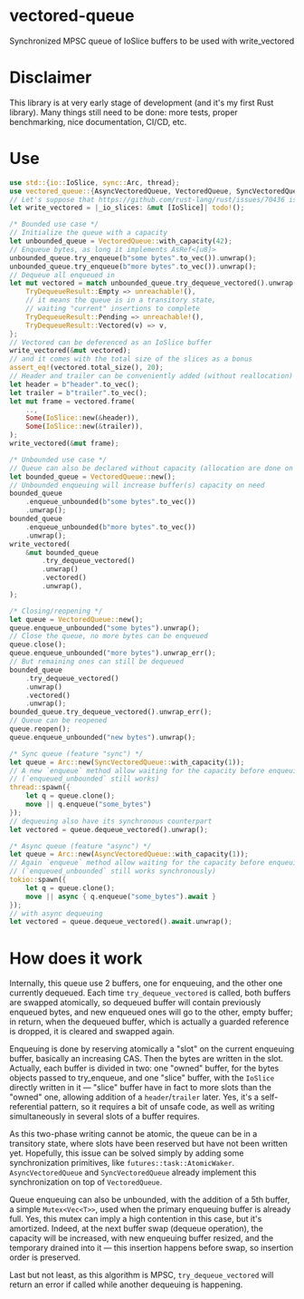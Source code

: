 # vectored-queue
Synchronized MPSC queue of IoSlice buffers to be used with write_vectored

# Disclaimer

This library is at very early stage of development (and it's my first Rust library). Many things still need to be done: more tests, proper benchmarking, nice documentation, CI/CD, etc.

# Use

```rust
use std::{io::IoSlice, sync::Arc, thread};
use vectored_queue::{AsyncVectoredQueue, VectoredQueue, SyncVectoredQueue};
// Let's suppose that https://github.com/rust-lang/rust/issues/70436 is stabilized
let write_vectored = |_io_slices: &mut [IoSlice]| todo!();

/* Bounded use case */
// Initialize the queue with a capacity
let unbounded_queue = VectoredQueue::with_capacity(42);
// Enqueue bytes, as long it implements AsRef<[u8]>
unbounded_queue.try_enqueue(b"some bytes".to_vec()).unwrap();
unbounded_queue.try_enqueue(b"more bytes".to_vec()).unwrap();
// Dequeue all enqueued in
let mut vectored = match unbounded_queue.try_dequeue_vectored().unwrap() {
    TryDequeueResult::Empty => unreachable!(),
    // it means the queue is in a transitory state,
    // waiting "current" insertions to complete
    TryDequeueResult::Pending => unreachable!(),
    TryDequeueResult::Vectored(v) => v,
};
// Vectored can be deferenced as an IoSlice buffer
write_vectored(&mut vectored);
// and it comes with the total size of the slices as a bonus
assert_eq!(vectored.total_size(), 20);
// Header and trailer can be conveniently added (without reallocation)
let header = b"header".to_vec();
let trailer = b"trailer".to_vec();
let mut frame = vectored.frame(
    ..,
    Some(IoSlice::new(&header)),
    Some(IoSlice::new(&trailer)),
);
write_vectored(&mut frame);

/* Unbounded use case */
// Queue can also be declared without capacity (allocation are done on need).
let bounded_queue = VectoredQueue::new();
// Unbounded enqueuing will increase buffer(s) capacity on need
bounded_queue
    .enqueue_unbounded(b"some bytes".to_vec())
    .unwrap();
bounded_queue
    .enqueue_unbounded(b"more bytes".to_vec())
    .unwrap();
write_vectored(
    &mut bounded_queue
        .try_dequeue_vectored()
        .unwrap()
        .vectored()
        .unwrap(),
);

/* Closing/reopening */
let queue = VectoredQueue::new();
queue.enqueue_unbounded("some bytes").unwrap();
// Close the queue, no more bytes can be enqueued
queue.close();
queue.enqueue_unbounded("more bytes").unwrap_err();
// But remaining ones can still be dequeued
bounded_queue
    .try_dequeue_vectored()
    .unwrap()
    .vectored()
    .unwrap();
bounded_queue.try_dequeue_vectored().unwrap_err();
// Queue can be reopened
queue.reopen();
queue.enqueue_unbounded("new bytes").unwrap();

/* Sync queue (feature "sync") */
let queue = Arc::new(SyncVectoredQueue::with_capacity(1));
// A new `enqueue` method allow waiting for the capacity before enqueuing
// (`enqueued_unbounded` still works)
thread::spawn({
    let q = queue.clone();
    move || q.enqueue("some_bytes")
});
// dequeuing also have its synchronous counterpart
let vectored = queue.dequeue_vectored().unwrap();

/* Async queue (feature "async") */
let queue = Arc::new(AsyncVectoredQueue::with_capacity(1));
// Again `enqueue` method allow waiting for the capacity before enqueuing
// (`enqueued_unbounded` still works synchronously)
tokio::spawn({
    let q = queue.clone();
    move || async { q.enqueue("some_bytes").await }
});
// with async dequeuing
let vectored = queue.dequeue_vectored().await.unwrap();
```

# How does it work

Internally, this queue use 2 buffers, one for enqueuing, and the other one currently dequeued. Each time `try_dequeue_vectored` is called, both buffers are swapped atomically, so dequeued buffer will contain previously enqueued bytes, and new enqueued ones will go to the other, empty buffer; in return, when the dequeued buffer, which is actually a guarded reference is dropped, it is cleared and swapped again.

Enqueuing is done by reserving atomically a "slot" on the current enqueuing buffer, basically an increasing CAS. Then the bytes are written in the slot. Actually, each buffer is divided in two: one "owned" buffer, for the bytes objects passed to try_enqueue, and one "slice" buffer, with the `IoSlice` directly written in it — "slice" buffer have in fact to more slots than the "owned" one, allowing addition of a `header`/`trailer` later. Yes, it's a self-referential pattern, so it requires a bit of unsafe code, as well as writing simultaneously in several slots of a buffer requires.

As this two-phase writing cannot be atomic, the queue can be in a transitory state, where slots have been reserved but have not been written yet. Hopefully, this issue can be solved simply by adding some synchronization primitives, like `futures::task::AtomicWaker`. `AsyncVectoredQueue` and `SyncVectoredQueue` already implement this synchronization on top of `VectoredQueue`.

Queue enqueuing can also be unbounded, with the addition of a 5th buffer, a simple `Mutex<Vec<T>>`, used when the primary enqueuing buffer is already full. Yes, this mutex can imply a high contention in this case, but it's amortized. Indeed, at the next buffer swap (dequeue operation), the capacity will be increased, with new enqueuing buffer resized, and the temporary drained into it — this insertion happens before swap, so insertion order is preserved.

Last but not least, as this algorithm is MPSC, `try_dequeue_vectored` will return an error if called while another dequeuing is happening.